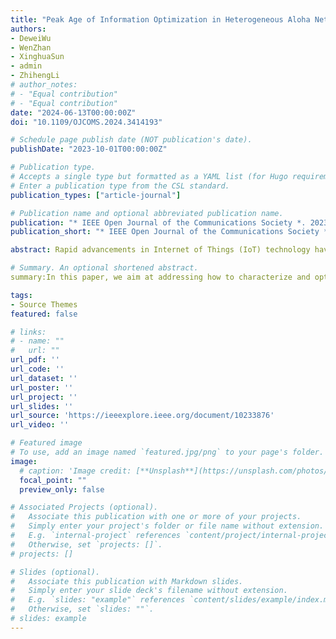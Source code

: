 ```yaml
---
title: "Peak Age of Information Optimization in Heterogeneous Aloha Networks"
authors:
- DeweiWu
- WenZhan
- XinghuaSun
- admin
- ZhihengLi
# author_notes:
# - "Equal contribution"
# - "Equal contribution"
date: "2024-06-13T00:00:00Z"
doi: "10.1109/OJCOMS.2024.3414193"

# Schedule page publish date (NOT publication's date).
publishDate: "2023-10-01T00:00:00Z"

# Publication type.
# Accepts a single type but formatted as a YAML list (for Hugo requirements).
# Enter a publication type from the CSL standard.
publication_types: ["article-journal"]

# Publication name and optional abbreviated publication name.
publication: "* IEEE Open Journal of the Communications Society *. 2023;44(10): 1664-1667."
publication_short: "* IEEE Open Journal of the Communications Society *. 2023;44(10): 1664-1667"

abstract: Rapid advancements in Internet of Things (IoT) technology have promoted numerous novel applications that are sensitive to information timeliness. With different applications coexisting in one wireless network, each of which has heterogeneous traffic characteristics, it is of paramount importance while challenging to address how to characterize and optimize the information freshness performance network-wide, particularly in the massive access scenario. This paper casts attention on the heterogeneous slotted Aloha network and uses the Peak Age of Information (PAoI) metric to quantify information freshness. By assuming that the sensors in each group are equipped with unit-sized buffers and Bernoulli packet arrival, we derive the network steady-state point and PAoI. Depending on whether one group or all groups are age-sensitive, we focus on single-group PAoI and global PAoI optimization respectively. When only one single group is age-sensitive, we derive its optimal transmission probability. When all groups are age-sensitive, we propose a heuristic algorithm based on the particle swarm optimization method, where the bi-stability of Aloha network is considered for avoiding the risk of rapid performance deterioration. Extensive simulation results are presented to verify our analysis and the effectiveness of the proposed algorithm.

# Summary. An optional shortened abstract.
summary:In this paper, we aim at addressing how to characterize and optimize peak age-of-information performance for heterogeneous Aloha networks, where multiple application groups with different numbers of sensors and packet arrival rates. 

tags:
- Source Themes
featured: false

# links:
# - name: ""
#   url: ""
url_pdf: ''
url_code: ''
url_dataset: ''
url_poster: ''
url_project: ''
url_slides: ''
url_source: 'https://ieeexplore.ieee.org/document/10233876'
url_video: ''

# Featured image
# To use, add an image named `featured.jpg/png` to your page's folder. 
image:
  # caption: 'Image credit: [**Unsplash**](https://unsplash.com/photos/jdD8gXaTZsc)'
  focal_point: ""
  preview_only: false

# Associated Projects (optional).
#   Associate this publication with one or more of your projects.
#   Simply enter your project's folder or file name without extension.
#   E.g. `internal-project` references `content/project/internal-project/index.md`.
#   Otherwise, set `projects: []`.
# projects: []

# Slides (optional).
#   Associate this publication with Markdown slides.
#   Simply enter your slide deck's filename without extension.
#   E.g. `slides: "example"` references `content/slides/example/index.md`.
#   Otherwise, set `slides: ""`.
# slides: example
---
```


<!-- {{% callout note %}}
Click the *Cite* button above to demo the feature to enable visitors to import publication metadata into their reference management software.
{{% /callout %}}

{{% callout note %}}
Create your slides in Markdown - click the *Slides* button to check out the example.
{{% /callout %}}

Add the publication's **full text** or **supplementary notes** here. You can use rich formatting such as including [code, math, and images](https://docs.hugoblox.com/content/writing-markdown-latex/). -->
